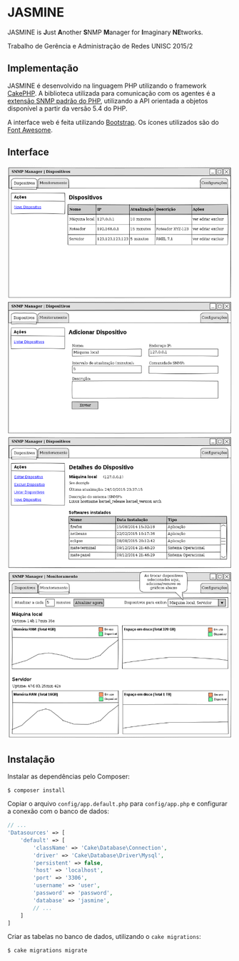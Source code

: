 # JASMINE

JASMINE is **J**ust **A**nother **S**NMP **M**anager for **I**maginary **NE**tworks.

Trabalho de Gerência e Administração de Redes UNISC 2015/2

## Implementação

JASMINE é desenvolvido na linguagem PHP utilizando o framework [CakePHP][]. A biblioteca utilizada para comunicação com os agentes é a [extensão SNMP padrão do PHP][PHP-SNMP], utilizando a API orientada a objetos disponível a partir da versão 5.4 do PHP.

A interface web é feita utilizando [Bootstrap][]. Os ícones utilizados são do [Font Awesome][].

## Interface

![Lista de dispositivos](design/Dispositivos_Lista.png)
![Cadastro de novo dispositivo](design/Dispositivos_Novo.png)
![Detalhes de um dispositivo](design/Dispositivos_Detalhes.png)
![Tela de monitoramento](design/Monitoramento.png)

## Instalação

Instalar as dependências pelo Composer:

    $ composer install

Copiar o arquivo `config/app.default.php` para `config/app.php` e configurar a conexão com o banco de dados:

```php
// ...
'Datasources' => [
    'default' => [
        'className' => 'Cake\Database\Connection',
        'driver' => 'Cake\Database\Driver\Mysql',
        'persistent' => false,
        'host' => 'localhost',
        'port' => '3306',
        'username' => 'user',
        'password' => 'password',
        'database' => 'jasmine',
        // ...
    ]
]
```

Criar as tabelas no banco de dados, utilizando o `cake migrations`:

    $ cake migrations migrate


[CakePHP]: http://cakephp.org "The rapid development PHP framework"
[PHP-SNMP]: http://php.net/manual/en/book.snmp.php "PHP SNMP Documentation"
[Bootstrap]: http://getbootstrap.com "Bootstrap Front-End Framework"
[Font Awesome]: http://fontawesome.io "Font Awesome The iconic font and CSS toolkit"
